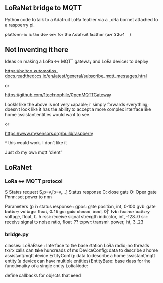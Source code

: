 ## LoRaNet bridge to MQTT

Python code to talk to a Adafruit LoRa feather via a LoRa bonnet attached to a raspberry pi.

platform-io is the dev env for the Adafruit feather (avr 32u4 + )



## Not Inventing it here


Ideas on making a LoRa <-> MQTT gateway and LoRa devices to deploy

https://heltec-automation-docs.readthedocs.io/en/latest/general/subscribe_mqtt_messages.html

or 

https://github.com/1technophile/OpenMQTTGateway

Lookls like the above is not very capable; it simply forwards everything; doesn't look like it has the ability to accept a more complex interface
like home assistant entities would want to see.

or

https://www.mysensors.org/build/raspberry

^ this would work. I don't like it

Just do my own mqtt 'client'

## LoRaNet 

### LoRa <-> MQTT protocol


S   Status request
S,p=v,[p=v,...] Status response
C: close gate
O: Open gate
Pnnn: set power to nnn

Parameters (p in status response):
gpos: gate position, int,  0-100
gvb:  gate battery voltage, float, 0..15
gc:   gate closed, bool, 0|1
fvb:  feather battery voltage, float, 0..5 
rssi: receive signal strength indicator, int, -128..0
snr:  receive signal to noise ratio, float, ??
txpwr: transmit power, int, 3..23

### bridge.py

classes:
    LoRaBase : Interface to the base station LoRa radio; no threads tx/rx calls can take hundreads of ms
    DeviceConfig: data to describe a home assistant/mqtt device
    EntityConfig: data to describe a home assistant/mqtt entity (a device can have multiple entities)
    EntityBase: base class for the functionality of a single entity
    LoRaNode: 

define callbacks for objects that need